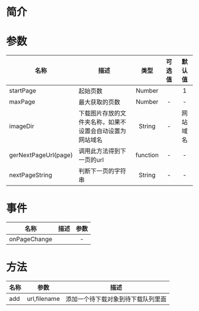 # 简介




# 参数

| 名称 | 描述 | 类型 | 可选值 | 默认值 |
| --- | --- | :---: | :---: | :---: |
| startPage | 起始页数 | Number | | 1 |
| maxPage | 最大获取的页数 | Number | - | - |
| imageDir | 下载图片存放的文件夹名称，如果不设置会自动设置为网站域名 | String | - | 网站域名 |
| gerNextPageUrl(page) | 调用此方法得到下一页的url | function | - | - | 
| nextPageString | 判断下一页的字符串 | String | - | - |

# 事件

| 名称 | 描述 | 参数 |
| --- | --- | :---: |
| onPageChange |  | - |



# 方法

| 名称 | 参数 | 描述 |
| --- | --- | --- |
| add | url,filename | 添加一个待下载对象到待下载队列里面 |

